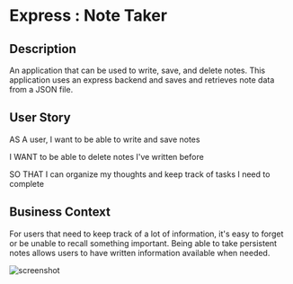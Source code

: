 # Express : Note Taker

## Description

An application that can be used to write, save, and delete notes. This application uses an express backend and saves and retrieves note data from a JSON file.

## User Story

AS A user, I want to be able to write and save notes

I WANT to be able to delete notes I've written before

SO THAT I can organize my thoughts and keep track of tasks I need to complete

## Business Context

For users that need to keep track of a lot of information, it's easy to forget or be unable to recall something important. Being able to take persistent notes allows users to have written information available when needed.


![screenshot](https://user-images.githubusercontent.com/25919007/95641106-402b2780-0a55-11eb-90fd-b4429827cf59.jpg)

